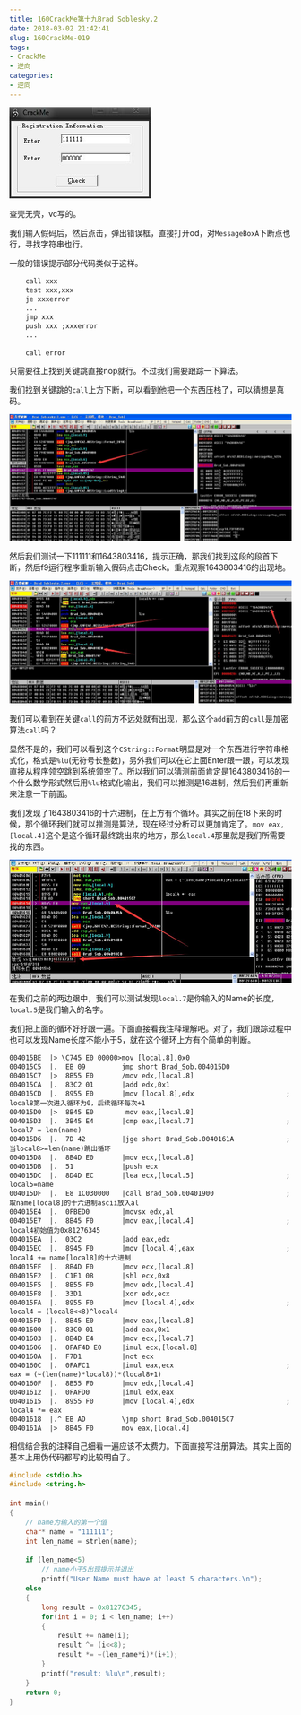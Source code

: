 ```yaml
---
title: 160CrackMe第十九Brad Soblesky.2
date: 2018-03-02 21:42:41
slug: 160CrackMe-019
tags:
- CrackMe
- 逆向
categories:
- 逆向
---
```


![](https://raw.githubusercontent.com/akkuman/pic/master/img/c0264382gy1foyrcq7eydj207004jgli.jpg)
<!--more-->

查壳无壳，vc写的。  

我们输入假码后，然后点击，弹出错误框，直接打开od，对`MessageBoxA`下断点也行，寻找字符串也行。

一般的错误提示部分代码类似于这样。
```
    call xxx
    test xxx,xxx
    je xxxerror
    ...
    jmp xxx
    push xxx ;xxxerror
    ...

    call error
```
只需要往上找到关键跳直接nop就行。不过我们需要跟踪一下算法。

我们找到关键跳的`call`上方下断，可以看到他把一个东西压栈了，可以猜想是真码。

![](https://raw.githubusercontent.com/akkuman/pic/master/img/c0264382gy1foyroy9x6yj20zm0g1ae2.jpg)

然后我们测试一下111111和1643803416，提示正确，那我们找到这段的段首下断，然后f9运行程序重新输入假码点击Check。重点观察1643803416的出现地。

![](https://raw.githubusercontent.com/akkuman/pic/master/img/c0264382gy1foyrt7stnaj20wx0ecdj6.jpg)

我们可以看到在关键`call`的前方不远处就有出现，那么这个`add`前方的`call`是加密算法`call`吗？

显然不是的，我们可以看到这个`CString::Format`明显是对一个东西进行字符串格式化，格式是`%lu`(无符号长整数)，另外我们可以在它上面Enter跟一跟，可以发现直接从程序领空跳到系统领空了。所以我们可以猜测前面肯定是1643803416的一个什么数学形式然后用`%lu`格式化输出，我们可以推测是16进制，然后我们再重新来注意一下前面。

我们发现了1643803416的十六进制，在上方有个循环。其实之前在f8下来的时候，那个循环我们就可以推测是算法，现在经过分析可以更加肯定了。`mov eax,[local.4]`这个是这个循环最终跳出来的地方，那么`local.4`那里就是我们所需要找的东西。

![](https://raw.githubusercontent.com/akkuman/pic/master/img/c0264382gy1foys1xvfuoj20rb0bwgnu.jpg)

在我们之前的两边跟中，我们可以测试发现`local.7`是你输入的Name的长度，`local.5`是我们输入的名字。

我们把上面的循环好好跟一遍。下面直接看我注释理解吧。对了，我们跟踪过程中也可以发现Name长度不能小于5，就在这个循环上方有个简单的判断。

```
004015BE  |> \C745 E0 00000>mov [local.8],0x0
004015C5  |.  EB 09         jmp short Brad_Sob.004015D0
004015C7  |>  8B55 E0       /mov edx,[local.8]
004015CA  |.  83C2 01       |add edx,0x1
004015CD  |.  8955 E0       |mov [local.8],edx                       ;  local8第一次进入循环为0，后续循环每次+1
004015D0  |>  8B45 E0        mov eax,[local.8]
004015D3  |.  3B45 E4       |cmp eax,[local.7]                       ;  local7 = len(name)
004015D6  |.  7D 42         |jge short Brad_Sob.0040161A             ;  当local8>=len(name)跳出循环
004015D8  |.  8B4D E0       |mov ecx,[local.8]
004015DB  |.  51            |push ecx
004015DC  |.  8D4D EC       |lea ecx,[local.5]                       ;  local5=name
004015DF  |.  E8 1C030000   |call Brad_Sob.00401900                  ;  取name[local8]的十六进制ascii放入al
004015E4  |.  0FBED0        |movsx edx,al
004015E7  |.  8B45 F0       |mov eax,[local.4]                       ;  local4初始值为0x81276345
004015EA  |.  03C2          |add eax,edx
004015EC  |.  8945 F0       |mov [local.4],eax                       ;  local4 += name[local8]的十六进制
004015EF  |.  8B4D E0       |mov ecx,[local.8]
004015F2  |.  C1E1 08       |shl ecx,0x8
004015F5  |.  8B55 F0       |mov edx,[local.4]
004015F8  |.  33D1          |xor edx,ecx
004015FA  |.  8955 F0       |mov [local.4],edx                       ;  local4 = (local8<<8)^local4
004015FD  |.  8B45 E0       |mov eax,[local.8]
00401600  |.  83C0 01       |add eax,0x1
00401603  |.  8B4D E4       |mov ecx,[local.7]
00401606  |.  0FAF4D E0     |imul ecx,[local.8]
0040160A  |.  F7D1          |not ecx
0040160C  |.  0FAFC1        |imul eax,ecx                            ;  eax = (~(len(name)*local8))*(local8+1)
0040160F  |.  8B55 F0       |mov edx,[local.4]
00401612  |.  0FAFD0        |imul edx,eax
00401615  |.  8955 F0       |mov [local.4],edx                       ;  local4 *= eax
00401618  |.^ EB AD         \jmp short Brad_Sob.004015C7
0040161A  |>  8B45 F0       mov eax,[local.4]

```

相信结合我的注释自己细看一遍应该不太费力。下面直接写注册算法。其实上面的基本上用伪代码都写的比较明白了。

```c
#include <stdio.h>
#include <string.h>

int main()
{
	// name为输入的第一个值 
	char* name = "111111";
	int len_name = strlen(name);
	
	if (len_name<5)
		// name小于5出现提示并退出 
		printf("User Name must have at least 5 characters.\n");
	else
	{
		long result = 0x81276345;
		for(int i = 0; i < len_name; i++)
		{
			result += name[i];
			result ^= (i<<8);
			result *= ~(len_name*i)*(i+1);
		}
		printf("result: %lu\n",result);
	}
	return 0;
}
```
